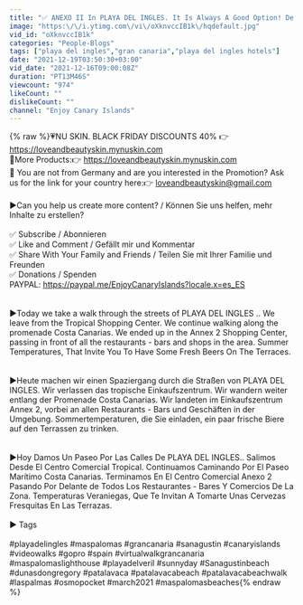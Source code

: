 ```yaml
---
title: "✅ ANEXO II In PLAYA DEL INGLES. It Is Always A Good Option! December 2021 Winterurlaub. GRAN CANARIA"
image: "https:\/\/i.ytimg.com\/vi\/oXknvccIB1k\/hqdefault.jpg"
vid_id: "oXknvccIB1k"
categories: "People-Blogs"
tags: ["playa del ingles","gran canaria","playa del ingles hotels"]
date: "2021-12-19T03:50:30+03:00"
vid_date: "2021-12-16T09:00:08Z"
duration: "PT13M46S"
viewcount: "974"
likeCount: ""
dislikeCount: ""
channel: "Enjoy Canary Islands"
---
```

{% raw %}💗NU SKIN. BLACK FRIDAY DISCOUNTS 40% 👉  <a rel="nofollow" target="blank" href="https://loveandbeautyskin.mynuskin.com">https://loveandbeautyskin.mynuskin.com</a><br />💄More Products:👉  <a rel="nofollow" target="blank" href="https://loveandbeautyskin.mynuskin.com">https://loveandbeautyskin.mynuskin.com</a><br />📲 You are not from Germany and are you interested in the Promotion? Ask us for the link for your country here:👉 loveandbeautyskin@gmail.com<br /><br />►Can you help us create more content? / Können Sie uns helfen, mehr Inhalte zu erstellen?<br /><br />✅  Subscribe / Abonnieren<br />✅  Like and Comment / Gefällt mir und Kommentar<br />✅  Share With Your Family and Friends / Teilen Sie mit Ihrer Familie und Freunden<br />✅  Donations / Spenden<br />PAYPAL: <a rel="nofollow" target="blank" href="https://paypal.me/EnjoyCanaryIslands?locale.x=es_ES">https://paypal.me/EnjoyCanaryIslands?locale.x=es_ES</a><br /><br /><br />►Today we take a walk through the streets of PLAYA DEL INGLES .. We leave from the Tropical Shopping Center. We continue walking along the promenade Costa Canarias. We ended up in the Annex 2 Shopping Center, passing in front of all the restaurants - bars and shops in the area. Summer Temperatures, That Invite You To Have Some Fresh Beers On The Terraces.<br /><br /><br />►Heute machen wir einen Spaziergang durch die Straßen von PLAYA DEL INGLES. Wir verlassen das tropische Einkaufszentrum. Wir wandern weiter entlang der Promenade Costa Canarias. Wir landeten im Einkaufszentrum Annex 2, vorbei an allen Restaurants - Bars und Geschäften in der Umgebung. Sommertemperaturen, die Sie einladen, ein paar frische Biere auf den Terrassen zu trinken.<br /><br /><br />►Hoy Damos Un Paseo Por Las Calles De PLAYA DEL INGLES.. Salimos Desde  El Centro Comercial Tropical. Continuamos Caminando Por El Paseo Marítimo Costa Canarias. Terminamos En El Centro Comercial Anexo 2 Pasando Por Delante de Todos Los Restaurantes - Bares Y Comercios De La Zona. Temperaturas Veraniegas, Que Te Invitan A  Tomarte Unas Cervezas Fresquitas En Las Terrazas. <br /><br />► Tags<br /><br />#playadelingles #maspalomas #grancanaria #sanagustin #canaryislands #videowalks #gopro #spain #virtualwalkgrancanaria #maspalomaslighthouse #playadelveril #sunnyday #Sanagustinbeach #dunasdongregory #patalavaca #patalavacabeach #patalavacabeachwalk #laspalmas #osmopocket #march2021 #maspalomasbeaches{% endraw %}
